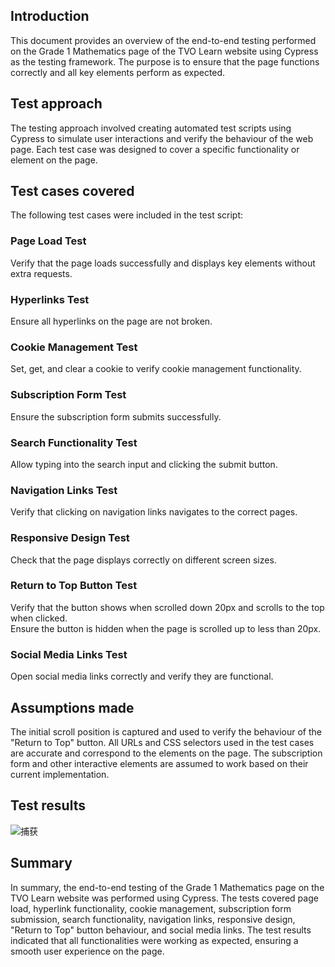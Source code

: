 ## Introduction
This document provides an overview of the end-to-end testing performed on the Grade 1 Mathematics page of the TVO Learn website using Cypress as the testing framework. The purpose is to ensure that the page functions correctly and all key elements perform as expected. 
## Test approach 
The testing approach involved creating automated test scripts using Cypress to simulate user interactions and verify the behaviour of the web page. Each test case was designed to cover a specific functionality or element on the page.
## Test cases covered
The following test cases were included in the test script:
### Page Load Test
Verify that the page loads successfully and displays key elements without extra requests.
### Hyperlinks Test
Ensure all hyperlinks on the page are not broken.
### Cookie Management Test
Set, get, and clear a cookie to verify cookie management functionality.
### Subscription Form Test
Ensure the subscription form submits successfully.
### Search Functionality Test
Allow typing into the search input and clicking the submit button.
### Navigation Links Test
Verify that clicking on navigation links navigates to the correct pages.
### Responsive Design Test
Check that the page displays correctly on different screen sizes.
### Return to Top Button Test
Verify that the button shows when scrolled down 20px and scrolls to the top when clicked.<br>
Ensure the button is hidden when the page is scrolled up to less than 20px.
### Social Media Links Test
Open social media links correctly and verify they are functional.
## Assumptions made
The initial scroll position is captured and used to verify the behaviour of the "Return to Top" button.
All URLs and CSS selectors used in the test cases are accurate and correspond to the elements on the page.
The subscription form and other interactive elements are assumed to work based on their current implementation.
## Test results
![捕获](https://github.com/tiaaanlin/tvo_automation_test/assets/55038220/1d32ae12-78eb-45fe-a9da-85e543df58ba)
## Summary
In summary, the end-to-end testing of the Grade 1 Mathematics page on the TVO Learn website was performed using Cypress. The tests covered page load, hyperlink functionality, cookie management, subscription form submission, search functionality, navigation links, responsive design, "Return to Top" button behaviour, and social media links. The test results indicated that all functionalities were working as expected, ensuring a smooth user experience on the page.
